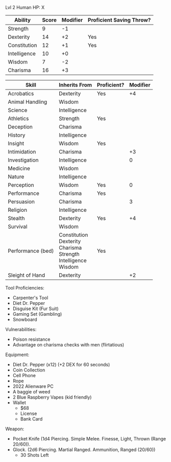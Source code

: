 Lvl 2 Human
HP: X

| Ability      | Score | Modifier | Proficient Saving Throw? |
| ------------ | ----- | -------- | ------------------------ |
| Strength     | 9     | -1       |                          |
| Dexterity    | 14    | +2       | Yes                      |
| Constitution | 12    | +1       | Yes                      |
| Intelligence | 10    | +0       |                          |
| Wisdom       | 7     | -2       |                          |
| Charisma     | 16    | +3       |                          |

| Skill             | Inherits From                                                               | Proficient? | Modifier |
| ----------------- | --------------------------------------------------------------------------- | ----------- | -------- |
| Acrobatics        | Dexterity                                                                   | Yes         | +4       |
| Animal Handling   | Wisdom                                                                      |             |          |
| Science           | Intelligence                                                                |             |          |
| Athletics         | Strength                                                                    | Yes         |          |
| Deception         | Charisma                                                                    |             |          |
| History           | Intelligence                                                                |             |          |
| Insight           | Wisdom                                                                      | Yes         |          |
| Intimidation      | Charisma                                                                    |             | +3       |
| Investigation     | Intelligence                                                                |             | 0        |
| Medicine          | Wisdom                                                                      |             |          |
| Nature            | Intelligence                                                                |             |          |
| Perception        | Wisdom                                                                      | Yes         | 0        |
| Performance       | Charisma                                                                    | Yes         |          |
| Persuasion        | Charisma                                                                    |             | 3        |
| Religion          | Intelligence                                                                |             |          |
| Stealth           | Dexterity                                                                   | Yes         | +4       |
| Survival          | Wisdom                                                                      |             |          |
| Performance (bed) | Constitution<br>Dexterity<br>Charisma<br>Strength<br>Intelligence<br>Wisdom | Yes         |          |
| Sleight of Hand   | Dexterity                                                                   |             | +2       |

Tool Proficiencies:
- Carpenter's Tool
- Diet Dr. Pepper
- Disguise Kit (Fur Suit)
- Gaming Set (Gambling)
- Snowboard

Vulnerabilities:
- Poison resistance
- Advantage on charisma checks with men (flirtatious)

Equipment:
- Diet Dr. Pepper (x12) (+2 DEX for 60 seconds)
- Coin Collection
- Cell Phone
- Rope
- 2022 Alienware PC
- A baggie of weed
- 2 Blue Raspberry Vapes (kid friendly)
- Wallet
	- $68
	- License
	- Bank Card

Weapon:
- Pocket Knife (1d4 Piercing. Simple Melee. Finesse, Light, Thrown (Range 20/60)).
- Glock. (2d6 Piercing. Martial Ranged. Ammunition, Ranged (20/60))
	- 30 Shots Left